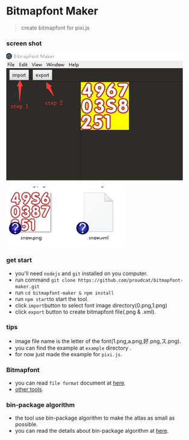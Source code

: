# Bitmapfont Maker
> create bitmapfont for pixi.js

### screen shot
![hehe](./doc/screenshot.png)

![output](./doc/output.png)

### get start

* you'll need `nodejs` and `git` installed on you computer.
* run command `git clone https://github.com/proudcat/bitmapfont-maker.git`
* run `cd bitmapfont-maker & npm install`
* run `npm start`to start the tool.
* click `import`button to select  font image directory(0.png,1.png)
* click `export` button to create bitmapfont file(.png & .xml).

### tips
* image file name is the letter of the font(1.png,a.png,好.png,ス.png).
* you can find the example at `example` directory .
* for now just made the example for `pixi.js`.

### Bitmapfont
* you can read `file format` document at [here](http://www.angelcode.com/products/bmfont/doc/file_format.html).
* [other tools](https://github.com/libgdx/libgdx/wiki/Bitmap-fonts).

### bin-package algorithm
* the tool use bin-package algorithm to make the atlas as small as possible.
* you can read the details about bin-package algorithm at [here](https://github.com/jakesgordon/bin-packing).